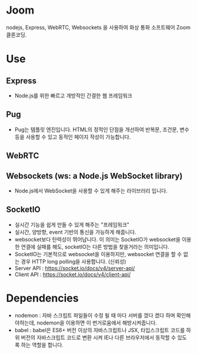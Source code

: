 # Joom

nodejs, Express, WebRTC, Websockets 을 사용하여 화상 통화 소프트웨어 Zoom 클론코딩.

# Use

## Express

- Node.js를 위한 빠르고 개방적인 간결한 웹 프레임워크

## Pug

- Pug는 템플릿 엔진입니다. HTML의 정적인 단점을 개선하여 반복문, 조건문, 변수 등을 사용할 수 있고 동적인 페이지 작성이 가능합니다.

## WebRTC

## Websockets (ws: a Node.js WebSocket library)

- Node.js에서 WebSocket을 사용할 수 있게 해주는 라이브러리 입니다.

## SocketIO

- 실시간 기능을 쉽게 만들 수 있게 해주는 "프레임워크"
- 실시간, 양방향, event 기반의 통신을 가능하게 해줍니다.
- websocket보다 탄력성이 뛰어납니다. 이 의미는 SocketIO가 websocket을 이용한 연결에 실패를 해도, socketIO는 다른 방법을 찾을거라는 의미입니다.
- SocketIO는 기본적으로 websocket을 이용하지만, websocket 연결을 할 수 없는 경우 HTTP long polling을 사용합니다. (신뢰성)
- Server API : https://socket.io/docs/v4/server-api/
- Client API : https://socket.io/docs/v4/client-api/

# Dependencies

- nodemon : 자바 스크립트 파일들이 수정 될 때 마다 서버를 껐다 켰다 하며 확인해야하는데, nodemon을 이용하면 이 번거로움에서 해방시켜줍니다.
- babel : babel은 ES6+ 버전 이상의 자바스크립트나 JSX, 타입스크립트 코드를 하위 버전의 자바스크립트 코드로 변환 시켜 IE나 다른 브라우저에서 동작할 수 있도록 하는 역할을 합니다.
